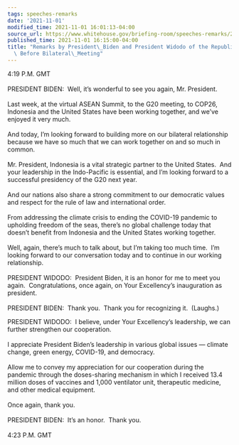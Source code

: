 ```yaml
---
tags: speeches-remarks
date: '2021-11-01'
modified_time: 2021-11-01 16:01:13-04:00
source_url: https://www.whitehouse.gov/briefing-room/speeches-remarks/2021/11/01/remarks-by-president-biden-and-president-widodo-of-the-republic-of-indonesia-before-bilateral-meeting/
published_time: 2021-11-01 16:15:00-04:00
title: "Remarks by President\_Biden and President Widodo of the Republic of Indonesia\
  \ Before Bilateral\_Meeting"
---
```

 
4:19 P.M. GMT  
   
PRESIDENT BIDEN:  Well, it’s wonderful to see you again, Mr.
President.  
   
Last week, at the virtual ASEAN Summit, to the G20 meeting, to COP26,
Indonesia and the United States have been working together, and we’ve
enjoyed it very much.  
   
And today, I’m looking forward to building more on our bilateral
relationship because we have so much that we can work together on and so
much in common.  
   
Mr. President, Indonesia is a vital strategic partner to the United
States.  And your leadership in the Indo-Pacific is essential, and I’m
looking forward to a successful presidency of the G20 next year.  
   
And our nations also share a strong commitment to our democratic values
and respect for the rule of law and international order.  
   
From addressing the climate crisis to ending the COVID-19 pandemic to
upholding freedom of the seas, there’s no global challenge today that
doesn’t benefit from Indonesia and the United States working together.  
   
Well, again, there’s much to talk about, but I’m taking too much time. 
I’m looking forward to our conversation today and to continue in our
working relationship.  
   
PRESIDENT WIDODO:  President Biden, it is an honor for me to meet you
again.  Congratulations, once again, on Your Excellency’s inauguration
as president.  
   
PRESIDENT BIDEN:  Thank you.  Thank you for recognizing it.  (Laughs.)

PRESIDENT WIDODO:  I believe, under Your Excellency’s leadership, we can
further strengthen our cooperation.   
   
I appreciate President Biden’s leadership in various global issues —
climate change, green energy, COVID-19, and democracy.  
   
Allow me to convey my appreciation for our cooperation during the
pandemic through the doses-sharing mechanism in which I received 13.4
million doses of vaccines and 1,000 ventilator unit, therapeutic
medicine, and other medical equipment.  
   
Once again, thank you.  
   
PRESIDENT BIDEN:  It’s an honor.  Thank you.   
   
4:23 P.M. GMT
